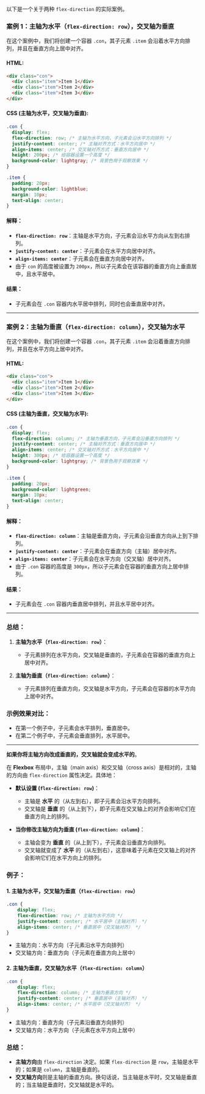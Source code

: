 以下是一个关于两种 `flex-direction` 的实际案例。

### 案例 1：**主轴为水平（`flex-direction: row`），交叉轴为垂直**

在这个案例中，我们将创建一个容器 `.con`，其子元素 `.item` 会沿着水平方向排列，并且在垂直方向上居中对齐。

#### HTML:

```html
<div class="con">
  <div class="item">Item 1</div>
  <div class="item">Item 2</div>
  <div class="item">Item 3</div>
</div>
```

#### CSS (主轴为水平，交叉轴为垂直):

```css
.con {
  display: flex;
  flex-direction: row; /* 主轴为水平方向，子元素会沿水平方向排列 */
  justify-content: center; /* 主轴对齐方式：水平方向居中 */
  align-items: center; /* 交叉轴对齐方式：垂直方向居中 */
  height: 200px; /* 给容器设置一个高度 */
  background-color: lightgray; /* 背景色用于观察效果 */
}

.item {
  padding: 20px;
  background-color: lightblue;
  margin: 10px;
  text-align: center;
}
```

#### 解释：
- **`flex-direction: row`**：主轴是水平方向，子元素会沿水平方向从左到右排列。
- **`justify-content: center`**：子元素会在水平方向居中对齐。
- **`align-items: center`**：子元素会在垂直方向居中对齐。
- 由于 `con` 的高度被设置为 `200px`，所以子元素会在该容器的垂直方向上垂直居中，且水平居中。

#### 结果：
- 子元素会在 `.con` 容器内水平居中排列，同时也会垂直居中对齐。

---

### 案例 2：**主轴为垂直（`flex-direction: column`），交叉轴为水平**

在这个案例中，我们将创建一个容器 `.con`，其子元素 `.item` 会沿着垂直方向排列，并且在水平方向上居中对齐。

#### HTML:

```html
<div class="con">
  <div class="item">Item 1</div>
  <div class="item">Item 2</div>
  <div class="item">Item 3</div>
</div>
```

#### CSS (主轴为垂直，交叉轴为水平):

```css
.con {
  display: flex;
  flex-direction: column; /* 主轴为垂直方向，子元素会沿垂直方向排列 */
  justify-content: center; /* 主轴对齐方式：垂直方向居中 */
  align-items: center; /* 交叉轴对齐方式：水平方向居中 */
  height: 300px; /* 给容器设置一个高度 */
  background-color: lightgray; /* 背景色用于观察效果 */
}

.item {
  padding: 20px;
  background-color: lightgreen;
  margin: 10px;
  text-align: center;
}
```

#### 解释：
- **`flex-direction: column`**：主轴是垂直方向，子元素会沿垂直方向从上到下排列。
- **`justify-content: center`**：子元素会在垂直方向（主轴）居中对齐。
- **`align-items: center`**：子元素会在水平方向（交叉轴）居中对齐。
- 由于 `.con` 容器的高度是 `300px`，所以子元素会在容器的垂直方向上居中排列。

#### 结果：
- 子元素会在 `.con` 容器内垂直居中排列，并且水平居中对齐。

---

### 总结：

1. **主轴为水平（`flex-direction: row`）**：
   - 子元素排列在水平方向，交叉轴是垂直的，子元素会在容器的垂直方向上居中对齐。
   
2. **主轴为垂直（`flex-direction: column`）**：
   - 子元素排列在垂直方向，交叉轴是水平方向，子元素会在容器的水平方向上居中对齐。

### 示例效果对比：

- 在第一个例子中，子元素会水平排列，垂直居中。
- 在第二个例子中，子元素会垂直排列，水平居中。



--------------------


**如果你将主轴方向改成垂直的，交叉轴就会变成水平的**。

在 **Flexbox** 布局中，主轴（main axis）和交叉轴（cross axis）是相对的，主轴的方向由 `flex-direction` 属性决定。具体地：

- **默认设置 (`flex-direction: row`)**：
  - 主轴是 **水平** 的（从左到右），即子元素会沿水平方向排列。
  - 交叉轴是 **垂直** 的（从上到下），即子元素在交叉轴上的对齐会影响它们在垂直方向上的排列。

- **当你修改主轴方向为垂直 (`flex-direction: column`)**：
  - 主轴会变为 **垂直** 的（从上到下），子元素会沿垂直方向排列。
  - 交叉轴就变成了 **水平** 的（从左到右），这意味着子元素在交叉轴上的对齐会影响它们在水平方向上的排列。

### 例子：

#### 1. 主轴为水平，交叉轴为垂直（`flex-direction: row`）

```css
.con {
    display: flex;
    flex-direction: row; /* 主轴为水平方向 */
    justify-content: center; /* 水平居中（主轴对齐） */
    align-items: center; /* 垂直居中（交叉轴对齐） */
}
```

- 主轴方向：水平方向（子元素沿水平方向排列）
- 交叉轴方向：垂直方向（子元素在垂直方向上居中）

#### 2. 主轴为垂直，交叉轴为水平（`flex-direction: column`）

```css
.con {
    display: flex;
    flex-direction: column; /* 主轴为垂直方向 */
    justify-content: center; /* 垂直居中（主轴对齐） */
    align-items: center; /* 水平居中（交叉轴对齐） */
}
```

- 主轴方向：垂直方向（子元素沿垂直方向排列）
- 交叉轴方向：水平方向（子元素在水平方向上居中）

### 总结：

- **主轴方向**由 `flex-direction` 决定。如果 `flex-direction` 是 `row`，主轴是水平的；如果是 `column`，主轴是垂直的。
- **交叉轴方向**则是主轴的垂直方向。换句话说，当主轴是水平时，交叉轴是垂直的；当主轴是垂直时，交叉轴就是水平的。
